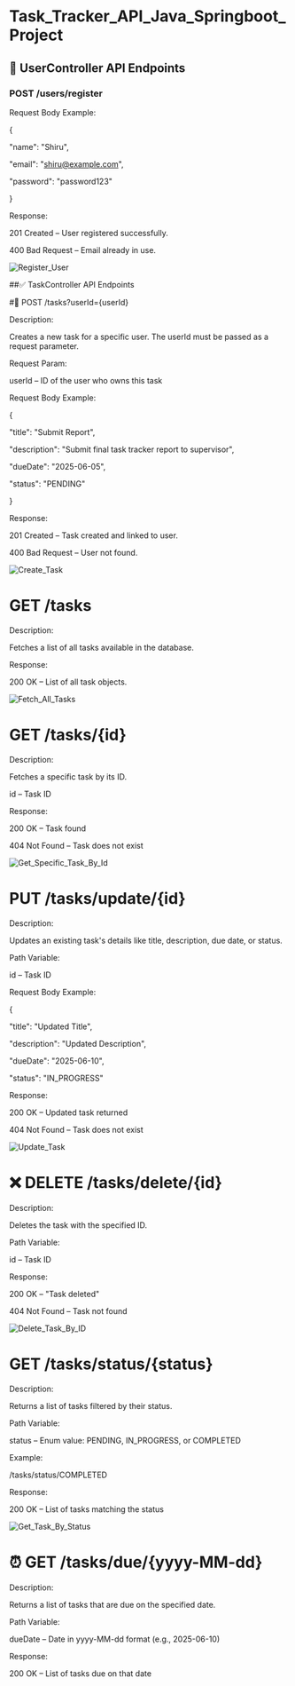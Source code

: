 # Task_Tracker_API_Java_Springboot_Project

## 👤 UserController API Endpoints

### POST /users/register

Request Body Example:

{

  "name": "Shiru",
  
  "email": "shiru@example.com",
  
  "password": "password123"
  
}

Response:

201 Created – User registered successfully.

400 Bad Request – Email already in use.

![Register_User](https://github.com/user-attachments/assets/f1d36819-d2c1-475d-9e62-4271c4e1b4dc)

##✅ TaskController API Endpoints

#📝 POST /tasks?userId={userId}

Description:

Creates a new task for a specific user. The userId must be passed as a request parameter.

Request Param:

userId – ID of the user who owns this task

Request Body Example:

{

  "title": "Submit Report",
  
  "description": "Submit final task tracker report to supervisor",
  
  "dueDate": "2025-06-05",
  
  "status": "PENDING"
  
}

Response:

201 Created – Task created and linked to user.

400 Bad Request – User not found.

![Create_Task](https://github.com/user-attachments/assets/d43aad98-00ea-46ef-9ff8-068eee7a97d3)

# GET /tasks

Description:

Fetches a list of all tasks available in the database.

Response:

200 OK – List of all task objects.

![Fetch_All_Tasks](https://github.com/user-attachments/assets/33c6d19c-9d6e-485c-9e65-6fd9e820b494)

# GET /tasks/{id}

Description:

Fetches a specific task by its ID.

id – Task ID

Response:

200 OK – Task found

404 Not Found – Task does not exist

![Get_Specific_Task_By_Id](https://github.com/user-attachments/assets/198d9043-f3b7-4f4e-8108-3b68bc1d2609)

# PUT /tasks/update/{id}

Description:

Updates an existing task's details like title, description, due date, or status.

Path Variable:

id – Task ID

Request Body Example:

{

  "title": "Updated Title",
  
  "description": "Updated Description",
  
  "dueDate": "2025-06-10",
  
  "status": "IN_PROGRESS"

Response:

200 OK – Updated task returned

404 Not Found – Task does not exist

![Update_Task](https://github.com/user-attachments/assets/cdae3bec-891e-4ab5-9a0e-cb7443760918)

# ❌ DELETE /tasks/delete/{id}

Description:

Deletes the task with the specified ID.

Path Variable:

id – Task ID

Response:

200 OK – "Task deleted"

404 Not Found – Task not found

![Delete_Task_By_ID](https://github.com/user-attachments/assets/130829a5-5fe1-492a-b5c8-6c5d2d0e3143)

# GET /tasks/status/{status}

Description:

Returns a list of tasks filtered by their status.

Path Variable:

status – Enum value: PENDING, IN_PROGRESS, or COMPLETED

Example:

/tasks/status/COMPLETED

Response:

200 OK – List of tasks matching the status

![Get_Task_By_Status](https://github.com/user-attachments/assets/09c00d47-8c5a-454c-b3bf-751476b08b3d)

# ⏰ GET /tasks/due/{yyyy-MM-dd}

Description:

Returns a list of tasks that are due on the specified date.

Path Variable:

dueDate – Date in yyyy-MM-dd format (e.g., 2025-06-10)

Response:

200 OK – List of tasks due on that date















